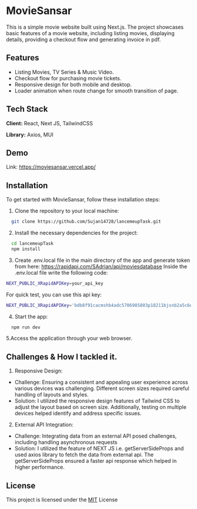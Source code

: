 # MovieSansar

This is a simple movie website built using Next.js. The project showcases basic features of a movie website, including listing movies, displaying details, providing a checkout flow and generating invoice in pdf.

## Features

- Listing Movies, TV Series & Music Video.
- Checkout flow for purchasing movie tickets.
- Responsive design for both mobile and desktop.
- Loader animation when route change for smooth transition of page.

## Tech Stack

**Client:** React, Next JS, TailwindCSS

**Library:** Axios, MUI

## Demo

Link: https://moviesansar.vercel.app/

## Installation

To get started with MovieSansar, follow these installation steps:

1. Clone the repository to your local machine:

```bash
  git clone https://github.com/Sujan14728/lancemeupTask.git
```

2. Install the necessary dependencies for the project:

```bash
  cd lancemeupTask
  npm install
```

3. Create .env.local file in the main directory of the app and generate token from here: https://rapidapi.com/SAdrian/api/moviesdatabase
   Inside the .env.local file write the following code:

```bash
NEXT_PUBLIC_XRapidAPIKey=your_api_key
```

For quick test, you can use this api key:

```bash
NEXT_PUBLIC_XRapidAPIKey='bdb8f91cacmshb4adc5706985803p18211bjsnb2a5c6e46cb6'
```

4. Start the app:

```bash
  npm run dev
```

5.Access the application through your web browser.

## Challenges & How I tackled it.

1. Responsive Design:

- Challenge: Ensuring a consistent and appealing user experience across various devices was challenging. Different screen sizes required careful handling of layouts and styles.
- Solution: I utilized the responsive design features of Tailwind CSS to adjust the layout based on screen size. Additionally, testing on multiple devices helped identify and address specific issues.

2. External API Integration:

- Challenge: Integrating data from an external API posed challenges, including handling asynchronous requests
- Solution: I utilized the feature of NEXT JS i.e. getServerSideProps and used axios library to fetch the data from external api. The getServerSideProps ensured a faster api response which helped in higher performance.

## License

This project is licensed under the [MIT](https://choosealicense.com/licenses/mit/) License

